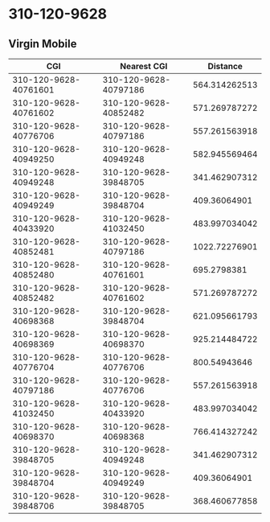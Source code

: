 # 310-120-9628
## Virgin Mobile


| CGI | Nearest CGI | Distance |
|-----|-------------|----------|
| 310-120-9628-40761601 | 310-120-9628-40797186 | 564.314262513 |
| 310-120-9628-40761602 | 310-120-9628-40852482 | 571.269787272 |
| 310-120-9628-40776706 | 310-120-9628-40797186 | 557.261563918 |
| 310-120-9628-40949250 | 310-120-9628-40949248 | 582.945569464 |
| 310-120-9628-40949248 | 310-120-9628-39848705 | 341.462907312 |
| 310-120-9628-40949249 | 310-120-9628-39848704 | 409.36064901 |
| 310-120-9628-40433920 | 310-120-9628-41032450 | 483.997034042 |
| 310-120-9628-40852481 | 310-120-9628-40797186 | 1022.72276901 |
| 310-120-9628-40852480 | 310-120-9628-40761601 | 695.2798381 |
| 310-120-9628-40852482 | 310-120-9628-40761602 | 571.269787272 |
| 310-120-9628-40698368 | 310-120-9628-39848704 | 621.095661793 |
| 310-120-9628-40698369 | 310-120-9628-40698370 | 925.214484722 |
| 310-120-9628-40776704 | 310-120-9628-40776706 | 800.54943646 |
| 310-120-9628-40797186 | 310-120-9628-40776706 | 557.261563918 |
| 310-120-9628-41032450 | 310-120-9628-40433920 | 483.997034042 |
| 310-120-9628-40698370 | 310-120-9628-40698368 | 766.414327242 |
| 310-120-9628-39848705 | 310-120-9628-40949248 | 341.462907312 |
| 310-120-9628-39848704 | 310-120-9628-40949249 | 409.36064901 |
| 310-120-9628-39848706 | 310-120-9628-39848705 | 368.460677858 |
